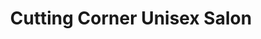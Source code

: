 ---
title: "Cutting Corner Unisex Salon"
url: /auckland/cutting-corner-unisex-salon/
shop: hairdresser
---